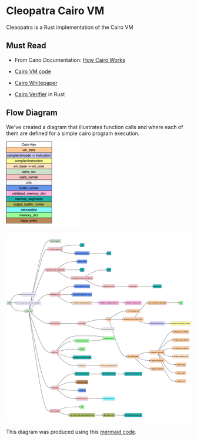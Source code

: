 # Cleopatra Cairo VM

Cleaopatra is a Rust implementation of the Cairo VM

## Must Read

* From Cairo Documentation: [How Cairo Works](https://www.cairo-lang.org/docs/how_cairo_works/index.html#how-cairo-works)

* [Cairo VM code](https://github.com/starkware-libs/cairo-lang/tree/master/src/starkware/cairo/lang/vm)

* [Cairo Whitepaper](https://eprint.iacr.org/2021/1063)

* [Cairo Verifier](https://github.com/patrickbiel01/Cairo_Verifier) in Rust


## Flow Diagram

We've created a diagram that illustrates function calls and where each of them are defined for a simple cairo program execution.


<p float="left">
  <img src="cairo_vm_color_key.png" width="200" />
</p>

![diagram](cairo_vm_flow_diagram.jpg)

This diagram was produced using this [mermaid code](cairo_vm_flow_diagram.md).
